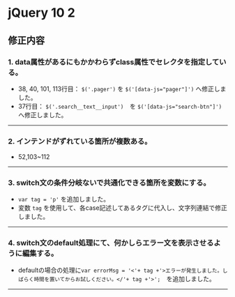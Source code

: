 # jQuery 10 2
## 修正内容
### 1. data属性があるにもかかわらずclass属性でセレクタを指定している。
 - 38, 40, 101, 113行目： ```$('.pager')``` を ```$('[data-js="pager"]')``` へ修正しました。
 - 37行目： ```$('.search__text__input')```　を  ```$('[data-js="search-btn"]')``` へ修正しました。
----------
### 2. インテンドがずれている箇所が複数ある。
 - 52,103~112
----------
### 3. switch文の条件分岐ないで共通化できる箇所を変数にする。
 - ```var tag = 'p'``` を追加しました。
 - 変数 ```tag``` を使用して、各case記述してあるタグに代入し、文字列連結で修正しました。
----------
### 4. switch文のdefault処理にて、何かしらエラー文を表示させるように編集する。
 - defaultの場合の処理に```var errorMsg = '<'+ tag +'>エラーが発生しました。しばらく時間を置いてからお試しください。</'+ tag +'>';```　を追加しました。
----------
